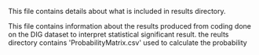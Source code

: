 This file contains details about what is included in results directory.

This file contains information about the results produced from coding done on the DIG dataset to interpret statistical significant result.
the reults directory contains 'ProbabilityMatrix.csv' used to calculate the probability 
